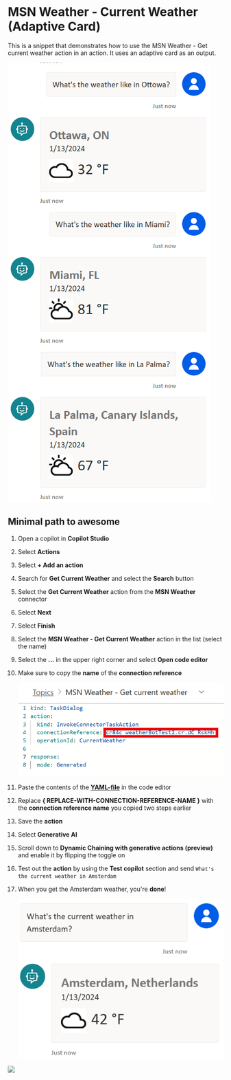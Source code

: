 # MSN Weather - Current Weather (Adaptive Card)

This is a snippet that demonstrates how to use the MSN Weather - Get current weather action in an action.  It uses an adaptive card as an output.

![A view of examples of the get current weather action where the user asks for the weather in Ottawa, Miami and La Palma](./assets/plugin-action-examples.png)

## Minimal path to awesome

1. Open a copilot in **Copilot Studio**
1. Select **Actions**
1. Select **+ Add an action**
1. Search for **Get Current Weather** and select the **Search** button
1. Select the **Get Current Weather** action from the **MSN Weather** connector
1. Select **Next**
1. Select **Finish**
1. Select the **MSN Weather - Get Current Weather** action in the list (select the name)
1. Select the **...** in the upper right corner and select **Open code editor**
1. Make sure to copy the **name** of the **connection reference**

    ![View of the code editor with a red line around the connection reference name](./assets/crname.png)

1. Paste the contents of the **[YAML-file](./source/weather.yaml)** in the code editor
1. Replace **{ REPLACE-WITH-CONNECTION-REFERENCE-NAME }** with the **connection reference name** you copied two steps earlier
1. Save the **action**
1. Select **Generative AI**
1. Scroll down to **Dynamic Chaining with generative actions (preview)** and enable it by flipping the toggle on
1. Test out the **action** by using the **Test copilot** section and send `What's the current weather in Amsterdam`
1. When you get the Amsterdam weather, you're **done**!

    ![View of the plugin action where the user asks for the current weather in Amsterdam and the copilot responds with the weather in Amsterdam, including a cloud to indicate that it's cloudy](./assets/plugin-action-example.png)

<img src="https://m365-visitor-stats.azurewebsites.net/powerplatform-snippets/copilot-studio/msn-weather-current-weather-snippet-ac" aria-hidden="true" />
